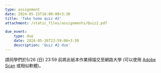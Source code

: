 ```yaml
---
type: assignment
date: 2024-05-15T16:00:00+3:30
title: 'Take home quiz #2'
attachment: /static_files/assignments/Quiz2.pdf

due_event: 
    type: due
    date: 2024-05-26T23:59:00+3:30
    description: 'Quiz #2 due'
---
```


請同學們於5/26 (日) 23:59 前將此紙本作業掃描交至網路大學 (可以使用 [Adobe Scan](https://play.google.com/store/apps/details?id=com.adobe.scan.android&hl=zh_TW&gl=US&pli=1) 或相似軟體)。

